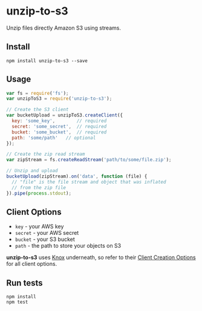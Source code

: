 # unzip-to-s3

Unzip files directly Amazon S3 using streams.

## Install

```
npm install unzip-to-s3 --save
```

## Usage

```javascript
var fs = require('fs');
var unzipToS3 = require('unzip-to-s3');

// Create the S3 client
var bucketUpload = unzipToS3.createClient({
  key: 'some_key',        // required
  secret: 'some_secret',  // required
  bucket: 'some_bucket',  // required
  path: 'some/path'   // optional
});

// Create the zip read stream
var zipStream = fs.createReadStream('path/to/some/file.zip');

// Unzip and upload
bucketUpload(zipStream).on('data', function (file) {
  // "file" is the file stream and object that was inflated
  // from the zip file
}).pipe(process.stdout);
```

## Client Options

* ` key ` - your AWS key
* ` secret ` - your AWS secret
* ` bucket ` - your S3 bucket
* ` path ` - the path to store your objects on S3

**unzip-to-s3** uses [Knox](https://github.com/LearnBoost/knox) underneath, so refer to their [Client Creation Options](https://github.com/LearnBoost/knox#client-creation-options) for all client options.

## Run tests

```
npm install
npm test
```
